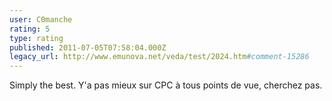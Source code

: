 ```yaml
---
user: C0manche
rating: 5
type: rating
published: 2011-07-05T07:58:04.000Z
legacy_url: http://www.emunova.net/veda/test/2024.htm#comment-15286
---
```

Simply the best. Y'a pas mieux sur CPC à tous points de vue, cherchez pas.
